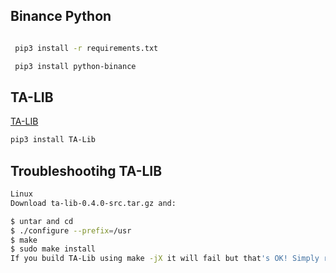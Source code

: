 ## Binance Python
```bash

 pip3 install -r requirements.txt

 pip3 install python-binance
```


## TA-LIB
[TA-LIB](https://ta-lib.github.io/ta-lib-python/install.html)
```bash
pip3 install TA-Lib
```

## Troubleshootihg TA-LIB
```bash
Linux
Download ta-lib-0.4.0-src.tar.gz and:

$ untar and cd
$ ./configure --prefix=/usr
$ make
$ sudo make install
If you build TA-Lib using make -jX it will fail but that's OK! Simply rerun make -jX followed by [sudo] make install.

```
